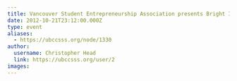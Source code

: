 ```yaml
---
title: Vancouver Student Entrepreneurship Association presents Bright Ideas Competition 2010 
date: 2012-10-21T23:12:00.000Z
type: event
aliases:
  - https://ubccsss.org/node/1330
author:
  username: Christopher Head
  link: https://ubccsss.org/user/2
images:
---
```


